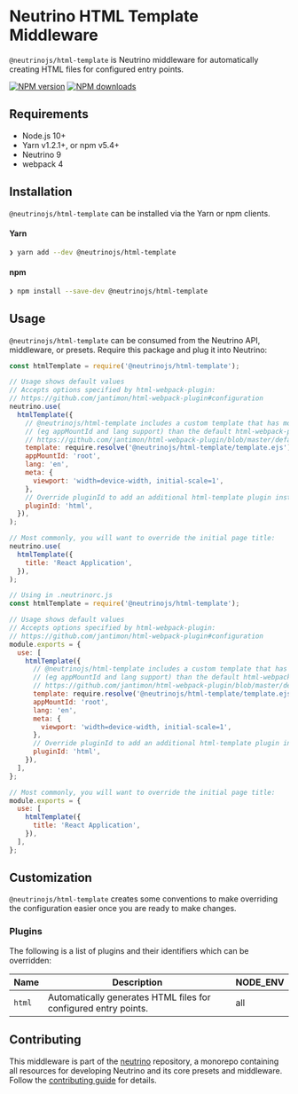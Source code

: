 # Neutrino HTML Template Middleware

`@neutrinojs/html-template` is Neutrino middleware for automatically creating
HTML files for configured entry points.

[![NPM version][npm-image]][npm-url] [![NPM downloads][npm-downloads]][npm-url]

## Requirements

- Node.js 10+
- Yarn v1.2.1+, or npm v5.4+
- Neutrino 9
- webpack 4

## Installation

`@neutrinojs/html-template` can be installed via the Yarn or npm clients.

#### Yarn

```bash
❯ yarn add --dev @neutrinojs/html-template
```

#### npm

```bash
❯ npm install --save-dev @neutrinojs/html-template
```

## Usage

`@neutrinojs/html-template` can be consumed from the Neutrino API, middleware,
or presets. Require this package and plug it into Neutrino:

```js
const htmlTemplate = require('@neutrinojs/html-template');

// Usage shows default values
// Accepts options specified by html-webpack-plugin:
// https://github.com/jantimon/html-webpack-plugin#configuration
neutrino.use(
  htmlTemplate({
    // @neutrinojs/html-template includes a custom template that has more features
    // (eg appMountId and lang support) than the default html-webpack-plugin template:
    // https://github.com/jantimon/html-webpack-plugin/blob/master/default_index.ejs
    template: require.resolve('@neutrinojs/html-template/template.ejs'),
    appMountId: 'root',
    lang: 'en',
    meta: {
      viewport: 'width=device-width, initial-scale=1',
    },
    // Override pluginId to add an additional html-template plugin instance
    pluginId: 'html',
  }),
);

// Most commonly, you will want to override the initial page title:
neutrino.use(
  htmlTemplate({
    title: 'React Application',
  }),
);
```

```js
// Using in .neutrinorc.js
const htmlTemplate = require('@neutrinojs/html-template');

// Usage shows default values
// Accepts options specified by html-webpack-plugin:
// https://github.com/jantimon/html-webpack-plugin#configuration
module.exports = {
  use: [
    htmlTemplate({
      // @neutrinojs/html-template includes a custom template that has more features
      // (eg appMountId and lang support) than the default html-webpack-plugin template:
      // https://github.com/jantimon/html-webpack-plugin/blob/master/default_index.ejs
      template: require.resolve('@neutrinojs/html-template/template.ejs'),
      appMountId: 'root',
      lang: 'en',
      meta: {
        viewport: 'width=device-width, initial-scale=1',
      },
      // Override pluginId to add an additional html-template plugin instance
      pluginId: 'html',
    }),
  ],
};

// Most commonly, you will want to override the initial page title:
module.exports = {
  use: [
    htmlTemplate({
      title: 'React Application',
    }),
  ],
};
```

## Customization

`@neutrinojs/html-template` creates some conventions to make overriding the
configuration easier once you are ready to make changes.

### Plugins

The following is a list of plugins and their identifiers which can be
overridden:

| Name   | Description                                                     | NODE_ENV |
| ------ | --------------------------------------------------------------- | -------- |
| `html` | Automatically generates HTML files for configured entry points. | all      |

## Contributing

This middleware is part of the
[neutrino](https://github.com/neutrinojs/neutrino) repository, a monorepo
containing all resources for developing Neutrino and its core presets and
middleware. Follow the
[contributing guide](https://neutrinojs.org/contributing/) for details.

[npm-image]: https://img.shields.io/npm/v/@neutrinojs/html-template.svg
[npm-downloads]: https://img.shields.io/npm/dt/@neutrinojs/html-template.svg
[npm-url]: https://www.npmjs.com/package/@neutrinojs/html-template
